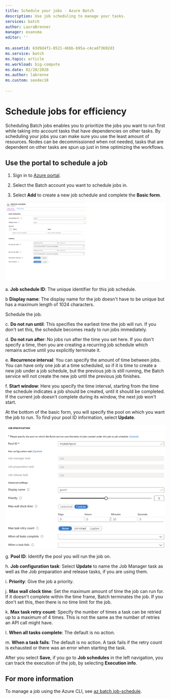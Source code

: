 ```yaml
---
title: Schedule your jobs - Azure Batch
description: Use job scheduling to manage your tasks.
services: batch
author: LauraBrenner
manager: evansma
editor: ''

ms.assetid: 63d9d4f1-8521-4bbb-b95a-c4cad73692d3
ms.service: batch
ms.topic: article
ms.workload: big-compute
ms.date: 02/20/2020
ms.author: labrenne
ms.custom: seodec18

---
```


# Schedule jobs for efficiency

Scheduling Batch jobs enables you to prioritize the jobs you want to run first while taking into account tasks that have dependencies on other tasks. By scheduling your jobs you can make sure you use the least amount of resources. Nodes can be decommissioned when not needed, tasks that are dependent on other tasks are spun up just in time optimizing the workflows. 

## Use the portal to schedule a job

1. Sign in to [Azure portal](https://portal.azure.com/).

2. Select the Batch account you want to schedule jobs in.

3. Select **Add** to create a new job schedule and complete the **Basic form**.


![Schedule a job][1]

a. **Job schedule ID**: The unique identifier for this job schedule.

b **Display name**: The display name for the job doesn't have to be unique but has a maximum length of 1024 characters.

Schedule the job.

c. **Do not run until**: This specifies the earliest time the job will run. If you don't set this, the schedule becomes ready to run jobs immediately.

d. **Do not run after**: No jobs run after the time you set here. If you don't specify a time, then you are creating a recurring job schedule which remains active until you explicitly terminate it.

e. **Recurrence interval**: You can specify the amount of time between jobs. You can have only one job at a time scheduled, so if it is time to create a new job under a job schedule, but the previous job is still running, the Batch service will not create the new job until the previous job finishes.  

f. **Start window**: Here you specify the time interval, starting from the time the schedule indicates a job should be created, until it should be completed. If the current job doesn't complete during its window, the next job won't start.

At the bottom of the basic form, you will specify the pool on which you want the job to run. To find your pool ID information, select **Update**. 

![Specify pool][2]


g. **Pool ID**: Identify the pool you will run the job on.

h. **Job configuration task**: Select **Update** to name the Job Manager task as well as the Job preparation and release tasks, if you are using them.

i. **Priority**: Give the job a priority.

j. **Max wall clock time**: Set the maximum amount of time the job can run for. If it doesn't complete within the time frame, Batch terminates the job. If you don't set this, then there is no time limit for the job.

k. **Max task retry count**: Specify the number of times a task can be retried up to a maximum of 4 times. This is not the same as the number of retries an API call might have.

l. **When all tasks complete**: The default is no action.

m. **When a task fails**: The default is no action. A task fails if the retry count is exhausted or there was an error when starting the task. 

After you select **Save**, if you go to **Job schedules** in the left navigation, you can track the execution of the job, by selecting **Execution info**.


## For more information

To manage a job using the Azure CLI, see [az batch job-schedule](https://docs.microsoft.com/cli/azure/batch/job-schedule?view=azure-cli-latest).





[1]: ./media/batch-job-schedule/addjobschedule-02.png
[2]: ./media/batch-job-schedule/addjobschedule-03.png


